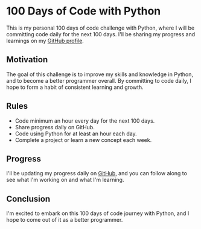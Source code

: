 # 100 Days of Code with Python

This is my personal 100 days of code challenge with Python, where I will be committing code daily for the next 100 days. I'll be sharing my progress and learnings on my [GitHub profile](https://github.com/yourusername).

## Motivation

The goal of this challenge is to improve my skills and knowledge in Python, and to become a better programmer overall. By committing to code daily, I hope to form a habit of consistent learning and growth.

## Rules

- Code minimum an hour every day for the next 100 days.
- Share progress daily on GitHub.
- Code using Python for at least an hour each day.
- Complete a project or learn a new concept each week.

## Progress

I'll be updating my progress daily on [GitHub](https://github.com/Adithya-Sakaray/100-Days-of-Code-Python), and you can follow along to see what I'm working on and what I'm learning. 

## Conclusion

I'm excited to embark on this 100 days of code journey with Python, and I hope to come out of it as a better programmer.
